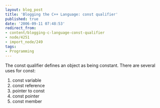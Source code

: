 ```yaml
---
layout: blog_post
title: 'Blogging the C++ Language: const qualifier'
published: true
date: '2006-09-11 07:48:53'
redirect_from:
- content/blogging-c-language-const-qualifier
- node/4251
- import_node/249
tags:
- Programming
---
```


The const qualifier defines an object as being constant. There are several uses for const:

1.  const variable
2.  const reference
3.  pointer to const
4.  const pointer
5.  const member


